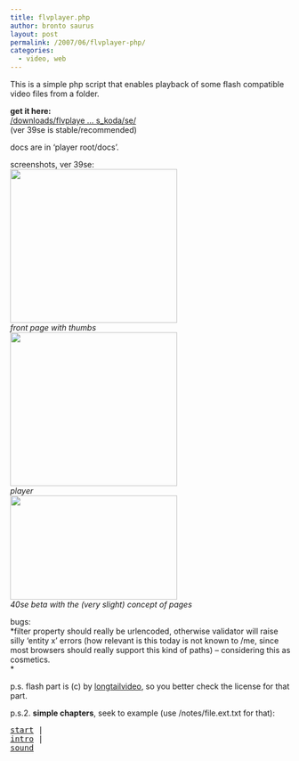 ```yaml
---
title: flvplayer.php
author: bronto saurus
layout: post
permalink: /2007/06/flvplayer-php/
categories:
  - video, web
---
```

<!--more-->This is a simple php script that enables playback of some flash compatible video files from a folder.

**get it here:**  
<a href="/downloads/flvplayer_php_js_koda/se/" target="_blank">/downloads/flvplaye &#8230; s_koda/se/</a>  
(ver 39se is stable/recommended)

docs are in &#8216;player root/docs&#8217;.

screenshots, ver 39se:  
[<img src="http://brontosaurusrex.69.mu/wp-content/uploads/2007/06/Screenshot-player39betterdocs-Chromium-300x276.png" alt="" title="Screenshot-:: player39betterdocs - Chromium" width="300" height="276" class="alignnone size-medium wp-image-764" />][1]  
*front page with thumbs*  
[<img src="http://brontosaurusrex.69.mu/wp-content/uploads/2007/06/Screenshot-02_bbb_insane-x640y352.mp4-player39betterdocs-Chromium-300x276.png" alt="" title="Screenshot-02_bbb_insane-x640y352.mp4 :: player39betterdocs - Chromium" width="300" height="276" class="alignnone size-medium wp-image-763" />][2]  
*player*  
[<img src="http://brontosaurusrex.69.mu/wp-content/uploads/2007/06/40seBeta-300x187.jpg" alt="" title="40seBeta" width="300" height="187" class="alignnone size-medium wp-image-1773" />][3]  
*40se beta with the (very slight) concept of pages*

bugs:  
*filter property should really be urlencoded, otherwise validator will raise silly &#8216;entity x&#8217; errors (how relevant is this today is not known to /me, since most browsers should really support this kind of paths) &#8211; considering this as cosmetics.  
*

p.s. flash part is (c) by [longtailvideo][4], so you better check the license for that part.

p.s.2. **simple chapters**, seek to example (use /notes/file.ext.txt for that):

<pre lang="html"><a href="#" onclick="document.getElementById('single').sendEvent('SEEK', 0);">start</a> | 
<a href="#" onclick="document.getElementById('single').sendEvent('SEEK', 84);">intro</a> | 
<a href="#" onclick="document.getElementById('single').sendEvent('SEEK', 159);">sound</a></pre>

 [1]: http://brontosaurusrex.69.mu/wp-content/uploads/2007/06/Screenshot-player39betterdocs-Chromium.png
 [2]: http://brontosaurusrex.69.mu/wp-content/uploads/2007/06/Screenshot-02_bbb_insane-x640y352.mp4-player39betterdocs-Chromium.png
 [3]: http://brontosaurusrex.69.mu/wp-content/uploads/2007/06/40seBeta.jpg
 [4]: http://www.longtailvideo.com/players/jw-flv-player/